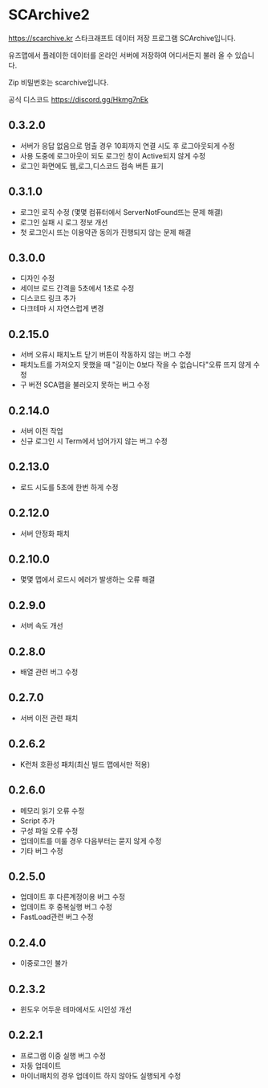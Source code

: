 # SCArchive2
https://scarchive.kr
스타크래프트 데이터 저장 프로그램 SCArchive입니다.

유즈맵에서 플레이한 데이터를 온라인 서버에 저장하여 어디서든지 불러 올 수 있습니다.

Zip 비밀번호는 scarchive입니다.

공식 디스코드
https://discord.gg/Hkmg7nEk


## 0.3.2.0
 - 서버가 응답 없음으로 멈출 경우 10회까지 연결 시도 후 로그아웃되게 수정
 - 사용 도중에 로그아웃이 되도 로그인 창이 Active되지 않게 수정
 - 로그인 화면에도 웹,로그,디스코드 접속 버튼 표기


## 0.3.1.0
 - 로그인 로직 수정 (몇몇 컴퓨터에서 ServerNotFound뜨는 문제 해결)
 - 로그인 실패 시 로그 정보 개선
 - 첫 로그인시 뜨는 이용약관 동의가 진행되지 않는 문제 해결
   

## 0.3.0.0
 - 디자인 수정
 - 세이브 로드 간격을 5초에서 1초로 수정
 - 디스코드 링크 추가
 - 다크테마 시 자연스럽게 변경
   
   
## 0.2.15.0
 - 서버 오류시 패치노트 닫기 버튼이 작동하지 않는 버그 수정
 - 패치노트를 가져오지 못했을 때 "길이는 0보다 작을 수 없습니다"오류 뜨지 않게 수정
 - 구 버전 SCA맵을 불러오지 못하는 버그 수정


## 0.2.14.0
 - 서버 이전 작업
 - 신규 로그인 시 Term에서 넘어가지 않는 버그 수정


## 0.2.13.0
 - 로드 시도를 5초에 한번 하게 수정


## 0.2.12.0
 - 서버 안정화 패치


## 0.2.10.0
 - 몇몇 맵에서 로드시 에러가 발생하는 오류 해결


## 0.2.9.0
 - 서버 속도 개선


## 0.2.8.0
 - 배열 관련 버그 수정


## 0.2.7.0
 - 서버 이전 관련 패치

   
## 0.2.6.2
 - K런처 호환성 패치(최신 빌드 맵에서만 적용)


## 0.2.6.0
 - 메모리 읽기 오류 수정
 - Script 추가
 - 구성 파일 오류 수정
 - 업데이트를 미룰 경우 다음부터는 묻지 않게 수정
 - 기타 버그 수정


## 0.2.5.0
- 업데이트 후 다른계정이용 버그 수정
- 업데이트 후 중복실행 버그 수정
- FastLoad관련 버그 수정


## 0.2.4.0
- 이중로그인 불가


## 0.2.3.2
- 윈도우 어두운 테마에서도 시인성 개선


## 0.2.2.1
- 프로그램 이중 실행 버그 수정
- 자동 업데이트
- 마이너패치의 경우 업데이트 하지 않아도 실행되게 수정
